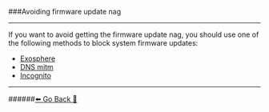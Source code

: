 ###Avoiding firmware update nag
***
If you want to avoid getting the firmware update nag, you should use one of the following methods to block system firmware updates:

* [Exosphere](https://rentry.org/ExosphereDNSMITM#exosphere)
* [DNS mitm](https://rentry.org/ExosphereDNSMITM#dns-mitm)
* [Incognito](https://rentry.org/SettingUpIncognito)

***
######[⬅️ Go Back 🦝](https://rentry.org/SwitchFAQ)
